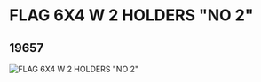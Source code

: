 # FLAG 6X4 W 2 HOLDERS "NO 2"
## 19657
![FLAG 6X4 W 2 HOLDERS "NO 2"](https://lc-www-live-s.legocdn.com/media/bricks/5/2/6100852.jpg)